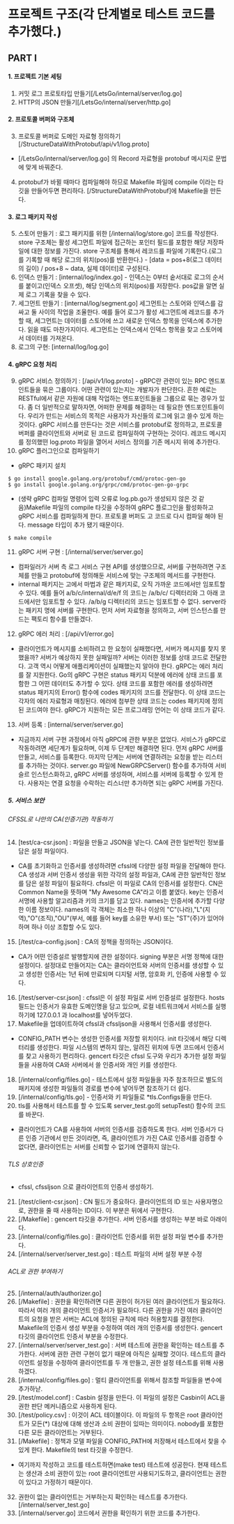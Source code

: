 # 프로젝트 구조(각 단계별로 테스트 코드를 추가했다.)
## PART I
#### 1. 프로젝트 기본 세팅
1. 커밋 로그 프로토타입 만들기[/LetsGo/internal/server/log.go]
2. HTTP의 JSON 만들기[/LetsGo/internal/server/http.go]
#### 2. 프로토콜 버퍼와 구조체
3. 프로토콜 버퍼로 도메인 자료형 정의하기[/StructureDataWithProtobuf/api/v1/log.proto]
- [/LetsGo/internal/server/log.go] 의 Record 자료형을 protobuf 메시지로 문법에 맞게 바꿔준다.
4. protobuf가 바뀔 때마다 컴파일해야 하므로 Makefile 파일에 compile 이라는 타깃을 만들어두면 편리하다. [/StructureDataWithProtobuf]에 Makefile을 만든다.
#### 3. 로그 패키지 작성
5. 스토어 만들기 : 로그 패키지를 위한 [/internal/log/store.go] 코드를 작성한다. store 구조체는 활성 세그먼트 파일에 접근하는 포인터 필드를 포함한 해당 저장파일에 대한 정보를 가진다. store 구조체를 통해서 레코드를 파일에 기록한다.(로그를 기록할 때 해당 로그의 위치(pos)를 반환한다.) - [data = pos+8(로그 데이터의 길이) / pos+8 ~ data, 실제 데이터]로 구성된다.
6. 인덱스 만들기 : [internal/log/index.go]  - 인덱스는 0부터 숱서대로 로그의 순서를 붙이고(인덱스 오프셋), 해당 인덱스의 위치(pos)를 저장한다. pos값을 알면 실제 로그 기록을 찾을 수 있다.
7. 세그먼트 만들기 : [internal/log/segment.go] 세그먼트는 스토어와 인덱스를 감싸고 둘 사이의 작업을 조율한다. 예를 들어 로그가 활성 세그먼트에 레코드를 추가할 때, 세그먼트는 데이터를 스토어에 쓰고 새로운 인덱스 항목을 인덱스에 추가한다. 읽을 때도 마찬가지이다. 세그먼트는 인덱스에서 인덱스 항목을 찾고 스토어에서 데이터를 가져온다.
8. 로그의 구현: [internal/log/log.go]
#### 4. gRPC 요청 처리
9. gRPC 서비스 정의하기 : [/api/v1/log.proto] - gRPC란 관련이 있는 RPC 엔드포인트들을 묶은 그룹이다. 어떤 관련이 있는지는 개발자가 판단한다. 흔한 예로는 RESTful에서 같은 자원에 대해 작업하는 엔드포인트들을 그룹으로 묶는 경우가 있다. 좀 더 일반적으로 말하자면, 어떠한 문제를 해결하는 데 필요한 엔드포인트들이다. 우리가 만드는 서비스의 목적은 사용자가 자신들의 로그에 읽고 쓸수 있게 하는 것이다. 
gRPC 서비스를 만든다는 것은 서비스를 protobuf로 정의하고, 프로토콜 버퍼를 클라이언트와 서버로 된 코드로 컴파일하여 구현하는 것이다. 레코드 메시지를 정의했떤 log.proto 파일을 열어서 서비스 정의를 기존 메시지 위에 추가한다.
10. gRPC 플러그인으로 컴파일하기 
- gRPC 패키지 설치
```
$ go install google.golang.org/protobuf/cmd/protoc-gen-go
$ go install google.golang.org/grpc/cmd/protoc-gen-go-grpc

```
- (생략 gRPC 컴파일 명령어 입력 오류로 log.pb.go가 생성되지 않은 것 같음)Makefile 파일의 compile 타깃을 수정하여 gRPC 플로그인을 활성화하고 gRPC 서비스를 컴파일하게 한다. 프로토콜 버퍼도 고 코드로 다시 컴파일 해야 된다. message 타입이 추가 됐기 때문이다. 
```
$ make compile 
```

11. gRPC 서버 구현 : [/internal/server/server.go]
- 컴파일러가 서버 측 로그 서비스 구현 API를 생성했으므로, 서버를 구현하려면 구조체를 만들고 protobuf에 정의해둔 서비스에 맞는 구조체의 메서드를 구현한다. 
- internal 패키지는 고에서 마법과 같은 패키지로, 오직 가까운 코드에서만 임포트할 수 있다. 예를 들어 a/b/c/internal/d/e/f 의 코드는 /a/b/c/ 디렉터리와 그 아래 코드에서만 임포트할 수 있다. /a/b/g 디렉터리의 코드는 임포트할 수 없다. server라는 패키지 명에 서버를 구현한다. 먼저 서버 자료형을 정의하고, 서버 인스턴스를 만드는 팩토리 함수를 만들겠다.

12. gRPC 에러 처리 : [/api/v1/error.go]
- 클라이언트가 메시지를 소비하려고 한 요청이 실패했다면, 서버가 메시지를 찾지 못했을까? 서버가 예상하지 못한 실패일까? 서버는 이러한 정보를 상태 코드로 전달한다. 고객 역시 어떻게 애플리케이션이 실패했는지 알아야 한다. gRPC는 에러 처리를 잘 지원한다. Go의 gRPC 구현은 status 패키지 덕분에 에러에 상태 코드를 포함한 그 어떤 데이터도 추가할 수 있다. 상태 코드를 포함한 에러를 생성하려면 status 패키지의 Error() 함수에 codes 패키지의 코드를 전달한다. 이 상태 코드는 각자의 에러 자료형과 매칭된다. 에러에 첨부한 상태 코드는 codes 패키지에 정의된 코드여야 한다. gRPC가 지원하는 모든 프로그래밍 언어는 이 상태 코드가 같다.

13. 서버 등록 : [internal/server/server.go]
- 지금까지 서버 구현 과정에서 아직 gRPC에 관한 부분은 없었다. 서비스가 gRPC로 작동하려면 세단계가 필요하며, 이제 두 단계만 해결하면 된다. 먼저 gRPC 서버를 만들고, 서비스를 등록한다. 마지막 단계는 서버에 연결하려는 요청을 받는 리스터를 추가하는 것이다. 
server.go 파일에 NewGRPCServer() 함수를 추가하여 서비슬르 인스턴스화하고, gRPC 서버를 생성하며, 서비스를 서버에 등록할 수 있게 한다. 사용자는 연결 요청을 수락하는 리스너만 추가하면 되는 gRPC 서버를 가진다.

##### 5. 서비스 보안
###### CFSSL로 나만의 CA(인증기관) 작동하기
14. [test/ca-csr.json] : 파일을 만들고 JSON을 넣는다. CA에 관한 일반적인 정보를 담은 설정 파일이다.
- CA를 초기화하고 인증서를 생성하려면 cfssl에 다양한 설정 파일을 전달해야 한다. CA 생성과 서버 인증서 생성을 위한 각각의 설정 파일과, CA에 관한 일반적인 정보를 담은 설정 파일이 필요하다.
cfssl은 이 파일로 CA의 인증서를 설정한다. CN은 Common Name을 뜻하며 "My Awesome CA"라고 이름 붙였다. key는 인증서 서명에 사용할 알고리즘과 키의 크기를 담고 있다. names는 인증서에 추가할 다양한 이름 정보이다. names의 각 객체는 최소한 하나 이상의 "C"(나라),"L"(지역),"O"(조직),"OU"(부서, 예를 들어 key를 소유한 부서) 또는 "ST"(주)가 있어야 하며 하나 이상 조합할 수도 있다.
15. [/test/ca-config.json] : CA의 정책을 정의하는 JSON이다.
- CA가 어떤 인증설르 발행할지에 관한 설정이다. signing 부분은 서명 정책에 대한 설정이다. 설정대로 만들어지는 CA는 클라이언트와 서버의 인증서를 생성할 수 있고 생성한 인증서는 1년 뒤에 만료되며 디지털 서명, 암호화 키, 인증에 사용할 수 있다.
16. [/test/server-csr.json] : cfssl은 이 설정 파일로 서버 인증설르 설정한다. hosts 필드는 인증서가 유효한 도메인명을 담고 있으며, 로컬 네트워크에서 서비스를 실행하기에 127.0.0.1 과 localhost를 넣어두었다.
17. Makefile을 업데이트하여 cfssl과 cfssljson을 사용해서 인증서를 생성한다.
- CONFIG_PATH 변수는 생성한 인증서를 저장할 위치이다. init 타깃에서 해당 디렉터리를 생성한다. 파일 시스템의 변하지 않는, 알려진 위치에 두면 코드에서 인증서를 찾고 사용하기 편리하다. gencert 타깃은 cfssl 도구와 우리가 추가한 설정 파일들을 사용하여 CA와 서버에서 쓸 인증서와 개인 키를 생성한다.
18. [/internal/config/files.go] - 테스트에서 설정 파일들을 자주 참조하므로 별도의 패키지에 생성한 파일들의 경로를 변수에 넣어두면 참조하기 더 쉽다.
19. [/internal/config/tls.go] - 인증서와 키 파일들로 *tls.Configs들을 만든다.
20. tls를 사용해서 테스트를 할 수 있도록 server_test.go의 setupTest() 함수의 코드를 바꾼다.
- 클라이언트가 CA를 사용하여 서버의 인증서를 검증하도록 한다. 서버 인증서가 다른 인증 기관에서 만든 것이라면, 즉, 클라이언트가 가진 CA로 인증서를 검증할 수 없다면, 클라이언트는 서버를 신뢰할 수 없기에 연결하지 않는다. 
###### TLS 상호인증
- cfssl, cfssljson 으로 클라이언트의 인증서 생성하기.
21. [/test/client-csr.json] : CN 필드가 중요하다. 클라이언트의 ID 또는 사용자명으로, 권한을 줄 때 사용하는 ID이다. 이 부분은 뒤에서 구현한다.
22. [/Makefile] : gencert 타깃을 추가한다. 서버 인증서를 생성하는 부분 바로 아래이다.
23. [/internal/config/files.go] : 클라이언트 인증서를 위한 설정 파일 변수를 추가한다.
24. [/internal/server/server_test.go] : 테스트 파일의 서버 설정 부분 수정
###### ACL로 권한 부여하기
25. [/internal/auth/authorizer.go]
26. [/Makefile] : 권한을 확인하려면 다른 권한이 허가된 여러 클라이언트가 필요하다. 따라서 여러 개의 클라이언트 인증서가 필요하다. 다른 권한을 가진 여러 클라이언트의 요청을 받은 서버는 ACL에 정의된 규칙에 따라 허용할지를 결정한다. Makefile의 인증서 생성 부분을 수정하여 여러 개의 인증서를 생성한다. gencert 타깃의 클라이언트 인증서 부분을 수정한다.
27. [/internal/server/server_test.go] : 서버 테스트에 권한을 확인하는 테스트를 추가한다. 서버에 권한 관련 구현이 없기 때문에 아직은 실패할 것이다. 테스트의 클라이언트 설정을 수정하여 클라이언트를 두 개 만들고, 권한 설정 테스트를 위해 사용하겠다.
28. [/internal/config/files.go] : 멀티 클라이언트를 위해서 참조할 파일들을 변수에 추가하낟.
29. [/test/model.conf] : Casbin 설정을 만든다. 이 파일의 설정은 Casbin이 ACL을 권한 판단 메커니즘으로 사용하게 된다.
30. [/test/policy.csv] : 이것이 ACL 테이블이다. 이 파일의 두 항목은 root 클라이언트가 모든(*) 대상에 대해 생산과 소비 권한이 있따는 의미이다. nobody를 포함한 다른 모든 클라이언트는 거부된다.
31. [/Makefile] : 정책과 모델 파일을 CONFIG_PATH에 저장해서 테스트에서 찾을 수 있게 한다. Makefile의 test 타깃을 수정한다.
- 여기까지 작성하고 코드를 테스트하면(make test) 테스트에 성공한다. 현재 테스트는 생산과 소비 권한이 있는 root 클라이언트만 사용되기도하고, 클라이언트는 권한이 있다고 가정하기 때문이다.
32. 권한이 없는 클라이언트는 거부하는지 확인하는 테스트를 추가한다. [/internal/server_test.go]
33. [/internal/server.go] 코드에서 권한을 확인하기 위한 코드를 추가한다.